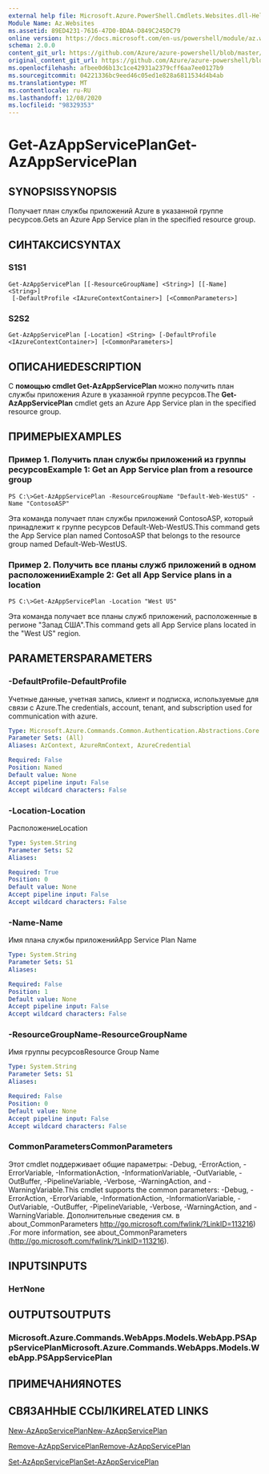 ```yaml
---
external help file: Microsoft.Azure.PowerShell.Cmdlets.Websites.dll-Help.xml
Module Name: Az.Websites
ms.assetid: 89ED4231-7616-47D0-BDAA-D849C245DC79
online version: https://docs.microsoft.com/en-us/powershell/module/az.websites/get-azappserviceplan
schema: 2.0.0
content_git_url: https://github.com/Azure/azure-powershell/blob/master/src/Websites/Websites/help/Get-AzAppServicePlan.md
original_content_git_url: https://github.com/Azure/azure-powershell/blob/master/src/Websites/Websites/help/Get-AzAppServicePlan.md
ms.openlocfilehash: afbee0d6b13c1ce42931a2379cff6aa7ee0127b9
ms.sourcegitcommit: 04221336bc9eed46c05ed1e828a6811534d4b4ab
ms.translationtype: MT
ms.contentlocale: ru-RU
ms.lasthandoff: 12/08/2020
ms.locfileid: "98329353"
---
```

# <span data-ttu-id="6347c-101">Get-AzAppServicePlan</span><span class="sxs-lookup"><span data-stu-id="6347c-101">Get-AzAppServicePlan</span></span>

## <span data-ttu-id="6347c-102">SYNOPSIS</span><span class="sxs-lookup"><span data-stu-id="6347c-102">SYNOPSIS</span></span>
<span data-ttu-id="6347c-103">Получает план службы приложений Azure в указанной группе ресурсов.</span><span class="sxs-lookup"><span data-stu-id="6347c-103">Gets an Azure App Service plan in the specified resource group.</span></span>

## <span data-ttu-id="6347c-104">СИНТАКСИС</span><span class="sxs-lookup"><span data-stu-id="6347c-104">SYNTAX</span></span>

### <span data-ttu-id="6347c-105">S1</span><span class="sxs-lookup"><span data-stu-id="6347c-105">S1</span></span>
```
Get-AzAppServicePlan [[-ResourceGroupName] <String>] [[-Name] <String>]
 [-DefaultProfile <IAzureContextContainer>] [<CommonParameters>]
```

### <span data-ttu-id="6347c-106">S2</span><span class="sxs-lookup"><span data-stu-id="6347c-106">S2</span></span>
```
Get-AzAppServicePlan [-Location] <String> [-DefaultProfile <IAzureContextContainer>] [<CommonParameters>]
```

## <span data-ttu-id="6347c-107">ОПИСАНИЕ</span><span class="sxs-lookup"><span data-stu-id="6347c-107">DESCRIPTION</span></span>
<span data-ttu-id="6347c-108">С **помощью cmdlet Get-AzAppServicePlan** можно получить план службы приложения Azure в указанной группе ресурсов.</span><span class="sxs-lookup"><span data-stu-id="6347c-108">The **Get-AzAppServicePlan** cmdlet gets an Azure App Service plan in the specified resource group.</span></span>

## <span data-ttu-id="6347c-109">ПРИМЕРЫ</span><span class="sxs-lookup"><span data-stu-id="6347c-109">EXAMPLES</span></span>

### <span data-ttu-id="6347c-110">Пример 1. Получить план службы приложений из группы ресурсов</span><span class="sxs-lookup"><span data-stu-id="6347c-110">Example 1: Get an App Service plan from a resource group</span></span>
```
PS C:\>Get-AzAppServicePlan -ResourceGroupName "Default-Web-WestUS" -Name "ContosoASP"
```

<span data-ttu-id="6347c-111">Эта команда получает план службы приложений ContosoASP, который принадлежит к группе ресурсов Default-Web-WestUS.</span><span class="sxs-lookup"><span data-stu-id="6347c-111">This command gets the App Service plan named ContosoASP that belongs to the resource group named Default-Web-WestUS.</span></span>

### <span data-ttu-id="6347c-112">Пример 2. Получить все планы служб приложений в одном расположении</span><span class="sxs-lookup"><span data-stu-id="6347c-112">Example 2: Get all App Service plans in a location</span></span>
```
PS C:\>Get-AzAppServicePlan -Location "West US"
```

<span data-ttu-id="6347c-113">Эта команда получает все планы служб приложений, расположенные в регионе "Запад США".</span><span class="sxs-lookup"><span data-stu-id="6347c-113">This command gets all App Service plans located in the "West US" region.</span></span>

## <span data-ttu-id="6347c-114">PARAMETERS</span><span class="sxs-lookup"><span data-stu-id="6347c-114">PARAMETERS</span></span>

### <span data-ttu-id="6347c-115">-DefaultProfile</span><span class="sxs-lookup"><span data-stu-id="6347c-115">-DefaultProfile</span></span>
<span data-ttu-id="6347c-116">Учетные данные, учетная запись, клиент и подписка, используемые для связи с Azure.</span><span class="sxs-lookup"><span data-stu-id="6347c-116">The credentials, account, tenant, and subscription used for communication with azure.</span></span>

```yaml
Type: Microsoft.Azure.Commands.Common.Authentication.Abstractions.Core.IAzureContextContainer
Parameter Sets: (All)
Aliases: AzContext, AzureRmContext, AzureCredential

Required: False
Position: Named
Default value: None
Accept pipeline input: False
Accept wildcard characters: False
```

### <span data-ttu-id="6347c-117">-Location</span><span class="sxs-lookup"><span data-stu-id="6347c-117">-Location</span></span>
<span data-ttu-id="6347c-118">Расположение</span><span class="sxs-lookup"><span data-stu-id="6347c-118">Location</span></span> 

```yaml
Type: System.String
Parameter Sets: S2
Aliases:

Required: True
Position: 0
Default value: None
Accept pipeline input: False
Accept wildcard characters: False
```

### <span data-ttu-id="6347c-119">-Name</span><span class="sxs-lookup"><span data-stu-id="6347c-119">-Name</span></span>
<span data-ttu-id="6347c-120">Имя плана службы приложений</span><span class="sxs-lookup"><span data-stu-id="6347c-120">App Service Plan Name</span></span>

```yaml
Type: System.String
Parameter Sets: S1
Aliases:

Required: False
Position: 1
Default value: None
Accept pipeline input: False
Accept wildcard characters: False
```

### <span data-ttu-id="6347c-121">-ResourceGroupName</span><span class="sxs-lookup"><span data-stu-id="6347c-121">-ResourceGroupName</span></span>
<span data-ttu-id="6347c-122">Имя группы ресурсов</span><span class="sxs-lookup"><span data-stu-id="6347c-122">Resource Group Name</span></span>

```yaml
Type: System.String
Parameter Sets: S1
Aliases:

Required: False
Position: 0
Default value: None
Accept pipeline input: False
Accept wildcard characters: False
```

### <span data-ttu-id="6347c-123">CommonParameters</span><span class="sxs-lookup"><span data-stu-id="6347c-123">CommonParameters</span></span>
<span data-ttu-id="6347c-124">Этот cmdlet поддерживает общие параметры: -Debug, -ErrorAction, -ErrorVariable, -InformationAction, -InformationVariable, -OutVariable, -OutBuffer, -PipelineVariable, -Verbose, -WarningAction, and -WarningVariable.</span><span class="sxs-lookup"><span data-stu-id="6347c-124">This cmdlet supports the common parameters: -Debug, -ErrorAction, -ErrorVariable, -InformationAction, -InformationVariable, -OutVariable, -OutBuffer, -PipelineVariable, -Verbose, -WarningAction, and -WarningVariable.</span></span> <span data-ttu-id="6347c-125">Дополнительные сведения см. в about_CommonParameters http://go.microsoft.com/fwlink/?LinkID=113216) .</span><span class="sxs-lookup"><span data-stu-id="6347c-125">For more information, see about_CommonParameters (http://go.microsoft.com/fwlink/?LinkID=113216).</span></span>

## <span data-ttu-id="6347c-126">INPUTS</span><span class="sxs-lookup"><span data-stu-id="6347c-126">INPUTS</span></span>

### <span data-ttu-id="6347c-127">Нет</span><span class="sxs-lookup"><span data-stu-id="6347c-127">None</span></span>

## <span data-ttu-id="6347c-128">OUTPUTS</span><span class="sxs-lookup"><span data-stu-id="6347c-128">OUTPUTS</span></span>

### <span data-ttu-id="6347c-129">Microsoft.Azure.Commands.WebApps.Models.WebApp.PSAppServicePlan</span><span class="sxs-lookup"><span data-stu-id="6347c-129">Microsoft.Azure.Commands.WebApps.Models.WebApp.PSAppServicePlan</span></span>

## <span data-ttu-id="6347c-130">ПРИМЕЧАНИЯ</span><span class="sxs-lookup"><span data-stu-id="6347c-130">NOTES</span></span>

## <span data-ttu-id="6347c-131">СВЯЗАННЫЕ ССЫЛКИ</span><span class="sxs-lookup"><span data-stu-id="6347c-131">RELATED LINKS</span></span>

[<span data-ttu-id="6347c-132">New-AzAppServicePlan</span><span class="sxs-lookup"><span data-stu-id="6347c-132">New-AzAppServicePlan</span></span>](./New-AzAppServicePlan.md)

[<span data-ttu-id="6347c-133">Remove-AzAppServicePlan</span><span class="sxs-lookup"><span data-stu-id="6347c-133">Remove-AzAppServicePlan</span></span>](./Remove-AzAppServicePlan.md)

[<span data-ttu-id="6347c-134">Set-AzAppServicePlan</span><span class="sxs-lookup"><span data-stu-id="6347c-134">Set-AzAppServicePlan</span></span>](./Set-AzAppServicePlan.md)


